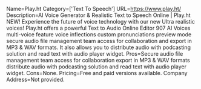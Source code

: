 Name=Play.ht
Category=['Text To Speech']
URL=https://www.play.ht/
Description=AI Voice Generator & Realistic Text to Speech Online | Play.ht NEW! Experience the future of voice technology with our new Ultra realistic voices! Play.ht offers a powerful Text to Audio Online Editor 907 AI Voices multi-voice feature voice inflections custom pronunciations preview mode secure audio file management team access for collaboration and export in MP3 & WAV formats. It also allows you to distribute audio with podcasting solution and read text with audio player widget.
Pros=Secure audio file management team access for collaboration export in MP3 & WAV formats distribute audio with podcasting solution and read text with audio player widget.
Cons=None.
Pricing=Free and paid versions available.
Company Address=Not provided.
